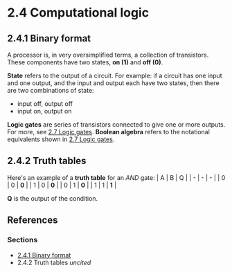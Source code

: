 # 2.4 Computational logic

## 2.4.1 Binary format

A processor is, in very oversimplified terms, a collection of transistors. These components have two states, **on (1)** and **off (0)**.

**State** refers to the output of a circuit. For example: if a circuit has one input and one output, and the input and output each have two states, then there are two combinations of state:
 - input off, output off
 - input on, output on

**Logic gates** are series of transistors connected to give one or more outputs. For more, see [2.7 Logic gates](LOGIC_GATES.md). **Boolean algebra** refers to the notational equivalents shown in [2.7 Logic gates](LOGIC_GATES.md).

## 2.4.2 Truth tables

Here's an example of a **truth table** for an *AND* gate:
| A | B | Q |
| - | - | - |
| 0 | 0 | **0** |
| 1 | 0 | **0** |
| 0 | 1 | **0** |
| 1 | 1 | **1** |

**Q** is the output of the condition.

## References

### Sections
 - [2.4.1 Binary format](https://www.bbc.co.uk/bitesize/guides/zjw8jty/revision/1)
 - 2.4.2 Truth tables *uncited*
